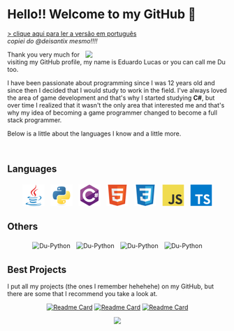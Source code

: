 # Hello!! Welcome to my GitHub 👋

[> clique aqui para ler a versão em português](https://github.com/Luscas-nl/luscas-nl/blob/main/README-BR.md)
<br>
_copiei do @deisantix mesmo!!!!_

<img src="https://i.pinimg.com/originals/e4/26/70/e426702edf874b181aced1e2fa5c6cde.gif" align="right" style="width: 325px">

Thank you very much for visiting my GitHub profile, my name is Eduardo Lucas or you can call me Du too.

I have been passionate about programming since I was 12 years old and since then I decided that I would study to work in the field. I've always loved the area of game development and that's why I started studying **C#**, but over time I realized that it wasn't the only area that interested me and that's why my idea of becoming a game programmer changed to become a full stack programmer.

Below is a little about the languages I know and a little more.

<br>

## Languages
<div style="display: inline_block" align="center">
  <img align="center" alt="Du-Csharp" height="50" width="50" style="padding: 5px" src="https://raw.githubusercontent.com/devicons/devicon/master/icons/java/java-original.svg">
  <img align="center" alt="Du-Python" height="50" width="50" style="padding: 5px" src="https://raw.githubusercontent.com/devicons/devicon/master/icons/python/python-original.svg">
  <img align="center" alt="Du-Csharp" height="50" width="50" style="padding: 5px" src="https://raw.githubusercontent.com/devicons/devicon/master/icons/csharp/csharp-original.svg">
  <img align="center" alt="Du-Csharp" height="50" width="50" style="padding: 5px" src="https://raw.githubusercontent.com/devicons/devicon/master/icons/html5/html5-original.svg">
  <img align="center" alt="Du-Csharp" height="50" width="50" style="padding: 5px" src="https://raw.githubusercontent.com/devicons/devicon/master/icons/css3/css3-original.svg">
  <img align="center" alt="Du-Csharp" height="50" width="50" style="padding: 5px" src="https://raw.githubusercontent.com/devicons/devicon/master/icons/javascript/javascript-original.svg">
  <img align="center" alt="Du-Csharp" height="50" width="50" style="padding: 5px" src="https://raw.githubusercontent.com/devicons/devicon/master/icons/typescript/typescript-original.svg">
</div>
  
## Others
<div style="display: inline_block" align="center">
  <img align="center" alt="Du-Python" height="50" width="50" style="padding: 5px" src="https://cdn.jsdelivr.net/gh/devicons/devicon/icons/react/react-original.svg">
  <img align="center" alt="Du-Python" height="50" width="50" style="padding: 5px" src="https://cdn.jsdelivr.net/gh/devicons/devicon/icons/vscode/vscode-original.svg">
  <img align="center" alt="Du-Python" height="50" width="50" style="padding: 5px" src="https://cdn.jsdelivr.net/gh/devicons/devicon/icons/unity/unity-original.svg">
  <img align="center" alt="Du-Python" height="50" width="50" style="padding: 5px" src="https://cdn.jsdelivr.net/gh/devicons/devicon/icons/mysql/mysql-original.svg">

</div>
 
## Best Projects
I put all my projects (the ones I remember hehehehe) on my GitHub, but there are some that I recommend you take a look at.

<div align="center">

[![Readme Card](https://github-readme-stats.vercel.app/api/pin/?username=luscas-nl&repo=periodic-table&theme=dracula&hide_border=true)](https://github.com/luscas-nl/periodic-table)
[![Readme Card](https://github-readme-stats.vercel.app/api/pin/?username=luscas-nl&repo=912A-PWEB&theme=dracula&hide_border=true)](https://github.com/luscas-nl/912A-PWEB)
[![Readme Card](https://github-readme-stats.vercel.app/api/pin/?username=luscas-nl&repo=sistema-de-pedidos&theme=dracula&hide_border=true)](https://github.com/luscas-nl/sistema-de-pedidos)

</div>

<div align="center"> 
  <a href="https://instagram.com/luscas.nl" target="https://www.instagram.com/luscas.nl/"><img src="https://img.shields.io/badge/-Instagram-%23E4405F?style=for-the-badge&logo=instagram&logoColor=white" target="_blank"></a>
</div>
